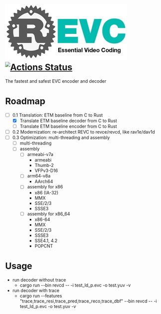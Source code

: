 # ![revc](doc/REVC.png) [![Actions Status](https://github.com/revcx/revc/workflows/revc/badge.svg?branch=master)](https://github.com/revcx/revc/actions) 

The fastest and safest EVC encoder and decoder

# Roadmap

- [ ] 0.1 Translation: ETM baseline from C to Rust
  - [x] Translate ETM baseline decoder from C to Rust
  - [ ] Translate ETM baseline encoder from C to Rust		 
- [ ] 0.2 Modernization: re-architect REVC to revce/revcd, like rav1e/dav1d
- [ ] 0.3 Optimization: multi-threading and assembly
  - [ ] multi-threading
  - [ ] assembly
    - [ ] armeabi-v7a
      - armeabi
      - Thumb-2
      - VFPv3-D16
    - [ ] arm64-v8a
      - AArch64
    - [ ] assembly for x86
      - x86 (IA-32)
      - MMX
      - SSE/2/3
      - SSSE3
    - [ ] assembly for x86_64
      - x86-64
      - MMX
      - SSE/2/3
      - SSSE3
      - SSE4.1, 4.2
      - POPCNT

# Usage

* run decoder without trace
  * cargo run --bin revcd -- -i test_ld_p.evc -o test.yuv -v
* run decoder with trace
  * cargo run --features "trace,trace_resi,trace_pred,trace_reco,trace_dbf" --bin revcd -- -i test_ld_p.evc -o test.yuv -v


